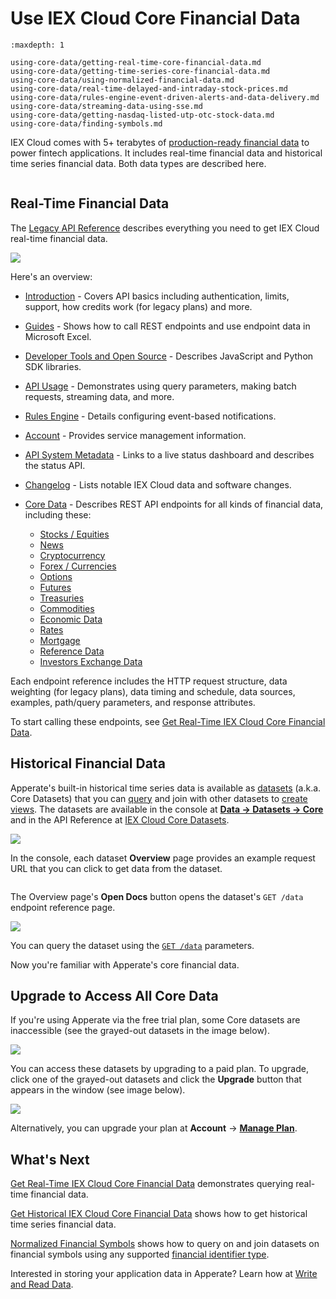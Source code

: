 # Use IEX Cloud Core Financial Data

```{toctree}
:maxdepth: 1

using-core-data/getting-real-time-core-financial-data.md
using-core-data/getting-time-series-core-financial-data.md
using-core-data/using-normalized-financial-data.md
using-core-data/real-time-delayed-and-intraday-stock-prices.md
using-core-data/rules-engine-event-driven-alerts-and-data-delivery.md
using-core-data/streaming-data-using-sse.md
using-core-data/getting-nasdaq-listed-utp-otc-stock-data.md
using-core-data/finding-symbols.md
```

IEX Cloud comes with 5+ terabytes of [production-ready financial data](./getting-started/production-ready-core-data.md) to power fintech applications. It includes real-time financial data and historical time series financial data. Both data types are described here.

```{important} We are in the process of migrating legacy IEX Cloud Core Data to IEX Cloud Core Datasets in Apperate. IEX Cloud's API reference is currently split between Apperate's [API Reference](https://iexcloud.io/docs/) and the [Legacy API Reference](https://iexcloud.io/docs/api/). If the [API Reference](https://iexcloud.io/docs/) doesn't list the data you want, please check the [Legacy API Reference](https://iexcloud.io/docs/api/).
```

##  Real-Time Financial Data

The [Legacy API Reference](https://iexcloud.io/docs/api/) describes everything you need to get IEX Cloud real-time financial data.

![](./using-core-data/iexcloud-api-reference.png)

Here's an overview:

- [Introduction](https://iexcloud.io/docs/api/#introduction) - Covers API basics including authentication, limits, support, how credits work (for legacy plans) and more.
- [Guides](https://iexcloud.io/docs/api/#guides) - Shows how to call REST endpoints and use endpoint data in Microsoft Excel.
- [Developer Tools and Open Source](https://iexcloud.io/docs/api/#developer-tools-and-open-source) - Describes JavaScript and Python SDK libraries.
- [API Usage](https://iexcloud.io/docs/api/#api-usage) - Demonstrates using query parameters, making batch requests, streaming data, and more.
- [Rules Engine](https://iexcloud.io/docs/api/#rules-engine-beta) - Details configuring event-based notifications.
- [Account](https://iexcloud.io/docs/api/#account) - Provides service management information. 
- [API System Metadata](https://iexcloud.io/docs/api/#api-system-metadata) - Links to a live status dashboard and describes the status API.
- [Changelog](https://iexcloud.io/docs/api/#changelog) - Lists notable IEX Cloud data and software changes.
- [Core Data](https://iexcloud.io/docs/api/#core-data) - Describes REST API endpoints for all kinds of financial data, including these:

    - [Stocks / Equities](https://iexcloud.io/docs/api/#stocks-equities)
    - [News](https://iexcloud.io/docs/api/#news)
    - [Cryptocurrency](https://iexcloud.io/docs/api/#cryptocurrency)
    - [Forex / Currencies](https://iexcloud.io/docs/api/#forex-currencies)
    - [Options](https://iexcloud.io/docs/api/#options)
    - [Futures](https://iexcloud.io/docs/api/#futures)
    - [Treasuries](https://iexcloud.io/docs/api/#treasuries)
    - [Commodities](https://iexcloud.io/docs/api/#commodities)
    - [Economic Data](https://iexcloud.io/docs/api/#economic-data)
    - [Rates](https://iexcloud.io/docs/api/#rates)
    - [Mortgage](https://iexcloud.io/docs/api/#mortgage)
    - [Reference Data](https://iexcloud.io/docs/api/#reference-data)
    - [Investors Exchange Data](https://iexcloud.io/docs/api/#investors-exchange-data)

Each endpoint reference includes the HTTP request structure, data weighting (for legacy plans), data timing and schedule, data sources, examples, path/query parameters, and response attributes.

To start calling these endpoints, see [Get Real-Time IEX Cloud Core Financial Data](./using-core-data/getting-real-time-core-financial-data.md).

<!-- TODO - above, reference a legacy financial data article once we create it. - Jim -->

## Historical Financial Data

Apperate's built-in historical time series data is available as [datasets](./reference/glossary.md#dataset) (a.k.a. Core Datasets) that you can [query](./interacting-with-your-data/querying-data/querying-datasets.md) and join with other datasets to [create views](./managing-your-data/creating-and-managing-views.md). The datasets are available in the console at [**Data &rarr; Datasets &rarr; Core**](https://iexcloud.io/console/datasets/core) and in the API Reference at [IEX Cloud Core Datasets](https://iexcloud.io/docs/core).

![](./using-core-data/core-datasets.png)

In the console, each dataset **Overview** page provides an example request URL that you can click to get data from the dataset.

```{note} A dataset's **Database** page (the tab is next to **Overview**) provides a SQL editor for querying the dataset and joining with data from other datasets to create views.
```

The Overview page's **Open Docs** button opens the dataset's `GET /data` endpoint reference page. 

![](./using-core-data/cash_flow_dataset_api_docs.png)

You can query the dataset using the [`GET /data`](https://iexcloud.io/docs/apperate-apis/data/get-data) parameters.

Now you're familiar with Apperate's core financial data.

## Upgrade to Access All Core Data

If you're using Apperate via the free trial plan, some Core datasets are inaccessible (see the grayed-out datasets in the image below).

![](./using-core-data/disabled-datasets.png)

You can access these datasets by upgrading to a paid plan. To upgrade, click one of the grayed-out datasets and click the **Upgrade** button that appears in the window (see image below). 

![](./using-core-data/enable-dataset-via-upgrade.png)

Alternatively, you can upgrade your plan at **Account** &rarr; [**Manage Plan**](https://iexcloud.io/console/manage-plan).

## What's Next

[Get Real-Time IEX Cloud Core Financial Data](./using-core-data/getting-real-time-core-financial-data.md) demonstrates querying real-time financial data.

[Get Historical IEX Cloud Core Financial Data](./using-core-data/getting-time-series-core-financial-data.md) shows how to get historical time series financial data.

[Normalized Financial Symbols](./using-core-data/using-normalized-financial-data.md) shows how to query on and join datasets on financial symbols using any supported [financial identifier type](./reference/financial-identifiers.md).

Interested in storing your application data in Apperate? Learn how at [Write and Read Data](../getting-started/write-and-read-a-record.md).